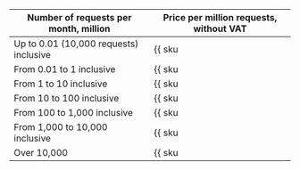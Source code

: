 | Number of requests per month, million | Price per million requests, without VAT |
| --- | --- |
| Up to 0.01 (10,000 requests) inclusive | {{ sku|USD|sws.requests.v1|string }} |
| From 0.01 to 1 inclusive | {{ sku|USD|sws.requests.v1|pricingRate.0.01|string }} |
| From 1 to 10 inclusive | {{ sku|USD|sws.requests.v1|pricingRate.1|string }} |
| From 10 to 100 inclusive | {{ sku|USD|sws.requests.v1|pricingRate.10|string }} |
| From 100 to 1,000 inclusive | {{ sku|USD|sws.requests.v1|pricingRate.100|string }} |
| From 1,000 to 10,000 inclusive | {{ sku|USD|sws.requests.v1|pricingRate.1000|string }} |
| Over 10,000 | {{ sku|USD|sws.requests.v1|pricingRate.10000|string }} |
